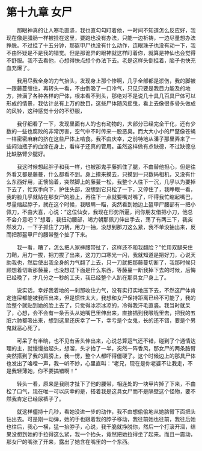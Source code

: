 # 第十九章 女尸


　　那眼神真的让人寒毛直竖，我也直勾勾盯着他，一时间不知道怎么反应好，我现在像是腊肠一样被挂在这里，要跑也没有办法，只能一边祈祷，一边尽量想办法挣脱。不过挂了十五分钟，那盔甲尸也没有什么动作，连眼珠子也没有动一下，我不由怀疑是不是我的错觉。但是那诡异的眼神就这样盯着你，就算是神仙也会觉得不舒服。我不去看他，心想得快点想个办法下去。老是这样头倒挂着，脑子也快充血充爆了。

　　我用尽我全身的力气抬头，发现身上那个惨啊，几乎全部都是淤伤，我的脚被一跟藤蔓缠住，再转头一看，不由倒吸了一口冷气，只见只要是我目力能及的地方，挂满了各种各样的尸体，根本看不到头，那绝对不是说几十具几百具尸体可以形成的情景，我估计总有上万的数目，这些尸体随风摇曳，看上去像很多骨头做成的风铃，这种感觉十分的不舒服，

　　我仔细看了一下，发现里面有人的也有动物的，大部分已经完全干化，还有少数的一些也腐败的非常厉害，空气中不时传来一股恶臭。而大大小小的尸蹩像苍蝇一样密密麻麻的挤在这些尸体上啃食。我不由庆幸，之前特地从潘子那里弄来了一些闷油瓶子的血涂在身上，看样子还真的管用。虽然这样做有点缺德，不过缺德总比缺胳臂少腿好。

　　我这时候想起胖子和我一样，也被那鬼手藤抓住了腿，不由替他担心，但是往外看又都是藤蔓，什么都看不到。身上摸来摸去，只摸到一只数码相机，又没有什么东西好用，正懊恼着，突然脚上的藤蔓一松，我整个人往下一沉，几乎以为要掉下去了，忙双手向下，护住头部，没想到它只松了一下，又停住了，我睁眼一看，我的脸几乎就贴在那女尸的脸上，再往下一点就要嘴对嘴了，吓得我忙缩起嘴巴，尽量缩起脖子，就在这个时候，我眼睛一瞄，突然看到她边上盔甲尸腰部有一把小佩刀，不由大喜，心说：“这位仙女，我现在形势所逼，问你朋友借把小刀，他总不会介意吧？”想着，我扭动腰部，竭力朝那佩刀伸出手去，荡了有两三下，我突然发力，一下子抓住了刀柄，用力一抽，没想到那刀这么紧，我不单没抽出来，反而把那盔甲尸的腰带整个扯了下来。

　　我一看，糟了，怎么把人家裤腰带扯了，这样还不和我翻脸？”忙用双腿夹住刀鞘，用力一拔，把刀拔了出来，这刀刀口寒光一闪，我就知道是把好刀，心说天助我也，然后使出我全身的力气翻了上去，只一刀就把那藤蔓切断了，我那时候只顾想着切断那藤蔓，也没想过下面是什么东西，等藤蔓一断我掉下去的时候，后悔已经晚了，才几分之一秒的工夫，我已经整个人趴在那具女尸身上了。

　　说实话，幸好我着地的一刹那收住力气，没有实打实地压下去，不然这尸体肯定连屎都能被我压出来，但是惯性太大，我想和女尸保持距离已经不可能了，我的脸整个就贴到她的脸上去了，只觉得冰凉冰凉的，冷得我汗毛直竖。我当时就呆了，心想，会不会有一条舌头从她嘴巴里伸出来，直接插到我喉咙里去，把我的五脏六肺都吸出来，想到这里还庆幸了一下，幸亏是个女鬼，长的还不错，要是个男鬼就恶心死了。

　　可呆了有半晌，也不见有舌头伸出来，心说总算运气还不错，碰到了个通情达理的主，就慢慢抬起头，想溜，头才抬了一半，突然一阵香风，那女尸的两条胳臂突然搭到了我的肩膀上，我一愣，整个人都吓得僵硬了。这个时候边上的那具尸体也发出了咯噔一声，我一听不妙，心里直叫：“老兄，现在是你老婆不让我走，不是我轻薄她，你不要搞错啊！”

　　转头一看，原来是我刚才扯下了他的腰带，相连处的一块甲片掉了下来，不由松了口气，现在唯一可以庆幸的是，搭着我是这具女尸而不是隔壁这个怪物，要不然我肯定已经尿裤子了。

　　就这样僵持十几秒，看她没进一步的动作，我不由想偷偷地从她胳臂下面把头钻出去。可是刚一动弹，她的手也跟着我的脖子移动，我往前她也往前，我往后她也往后，我心一横，猛一抬脖子，心说，我干脆就挣脱你，然后一个打滚开溜，结果没想到她的手拉得这么紧，我一个抬头，竟然把她拉得坐了起来。而且一震动，那女尸的嘴张了开来，露出了她含在嘴里的一个东西。

